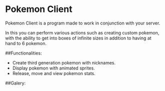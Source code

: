 # Pokemon Client
Pokemon Client is a program made to work in conjunction with your server.

In this you can perform various actions such as creating custom pokemon, with the ability to get into boxes of infinite sizes in addition to having at hand to 6 pokemon.

##Functionalities:
- Create third generation pokemon with nicknames.
- Display pokemon with animated sprites.
- Release, move and view pokemon stats.

##Galery:
